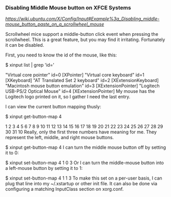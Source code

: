 ### Disabling Middle Mouse button on XFCE Systems ### 

*https://wiki.ubuntu.com/X/Config/Input#Example%3a_Disabling_middle-mouse_button_paste_on_a_scrollwheel_mouse*

Scrollwheel mice support a middle-button click event when pressing the scrollwheel. This is a great feature, but you may find it irritating. Fortunately it can be disabled.

First, you need to know the id of the mouse, like this:


$ xinput list | grep 'id='

"Virtual core pointer"  id=0    [XPointer]
"Virtual core keyboard" id=1    [XKeyboard]
"AT Translated Set 2 keyboard"  id=2    [XExtensionKeyboard]
"Macintosh mouse button emulation"      id=3    [XExtensionPointer]
"Logitech USB-PS/2 Optical Mouse"       id=4    [XExtensionPointer]
My mouse has the Logitech logo printed on it, so I gather I need the last entry.

I can view the current button mapping thusly:


$ xinput get-button-map 4

1 2 3 4 5 6 7 8 9 10 11 12 13 14 15 16 17 18 19 20 21 22 23 24 25 26 27 28 29 30 31 10
Really, only the first three numbers have meaning for me. They represent the left, middle, and right mouse buttons.


$ xinput get-button-map 4
I can turn the middle mouse button off by setting it to 0:


$ xinput set-button-map 4 1 0 3
Or I can turn the middle-mouse button into a left-mouse button by setting it to 1:


$ xinput set-button-map 4 1 1 3
To make this set on a per-user basis, I can plug that line into my ~/.xstartup or other init file. It can also be done via configuring a matching InputClass section on xorg.conf.




